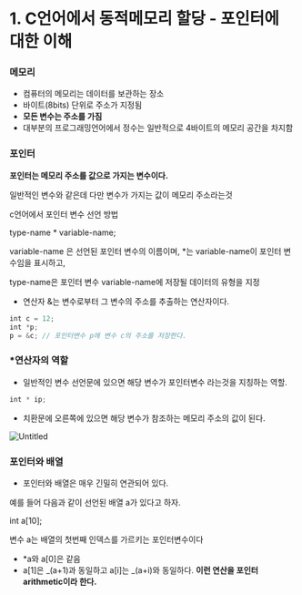 # 1. C언어에서 동적메모리 할당 - 포인터에 대한 이해

### 메모리

- 컴퓨터의 메모리는 데이터를 보관하는 장소
- 바이트(8bits) 단위로 주소가 지정됨
- **모든 변수는 주소를 가짐**
- 대부분의 프로그래밍언어에서 정수는 일반적으로 4바이트의 메모리 공간을 차지함

### 포인터

**포인터는 메모리 주소를 값으로 가지는 변수이다.**

일반적인 변수와 같은데 다만 변수가 가지는 값이 메모리 주소라는것

c언어에서 포인터 변수 선언 방법

type-name \* variable-name;

variable-name 은 선언된 포인터 변수의 이름이며, \*는 variable-name이 포인터 변수임을 표시하고,

type-name은 포인터 변수 variable-name에 저장될 데이터의 유형을 지정

- 연산자 &는 변수로부터 그 변수의 주소를 추출하는 연산자이다.

```jsx
int c = 12;
int *p;
p = &c; // 포인터변수 p에 변수 c의 주소를 저장한다.
```

### \*연산자의 역할

- 일반적인 변수 선언문에 있으면 해당 변수가 포인터변수 라는것을 지칭하는 역할.

```jsx
int * ip;
```

- 치환문에 오른쪽에 있으면 해당 변수가 참조하는 메모리 주소의 값이 된다.

![Untitled](1%20C%E1%84%8B%E1%85%A5%E1%86%AB%E1%84%8B%E1%85%A5%E1%84%8B%E1%85%A6%E1%84%89%E1%85%A5%20%E1%84%83%E1%85%A9%E1%86%BC%E1%84%8C%E1%85%A5%E1%86%A8%E1%84%86%E1%85%A6%E1%84%86%E1%85%A9%E1%84%85%E1%85%B5%20%E1%84%92%E1%85%A1%E1%86%AF%E1%84%83%E1%85%A1%E1%86%BC%20-%20%E1%84%91%E1%85%A9%E1%84%8B%E1%85%B5%E1%86%AB%E1%84%90%E1%85%A5%E1%84%8B%E1%85%A6%20%E1%84%83%E1%85%A2%E1%84%92%E1%85%A1%E1%86%AB%20112771274e7e4eb7ac72d73c336a01cb/Untitled.png)

### 포인터와 배열

- 포인터와 배열은 매우 긴밀히 연관되어 있다.

예를 들어 다음과 같이 선언된 배열 a가 있다고 하자.

int a[10];

변수 a는 배열의 첫번째 인덱스를 가르키는 포인터변수이다

- \*a와 a[0]은 같음
- a[1]은 _(a+1)과 동일하고 a[i]는 _(a+i)와 동일하다. **이런 연산을 포인터 arithmetic이라 한다.**
